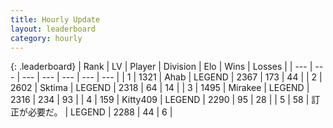 ```yaml
---
title: Hourly Update
layout: leaderboard
category: hourly
---
```


{: .leaderboard}
| Rank | LV | Player | Division | Elo | Wins | Losses |
| --- | --- | --- | --- | --- | --- | --- |
| <span data-change="0">1</span> | 1321 | <span title="ID: 402846">Ahab</span> | LEGEND | <span data-change="0">2367</span> | <span data-change="0">173</span> | <span data-change="0">44</span> |
| <span data-change="0">2</span> | 2602 | <span title="ID: 353063">Sktima</span> | LEGEND | <span data-change="0">2318</span> | <span data-change="0">64</span> | <span data-change="0">14</span> |
| <span data-change="0">3</span> | 1495 | <span title="ID: 416373">Mirakee</span> | LEGEND | <span data-change="0">2316</span> | <span data-change="0">234</span> | <span data-change="0">93</span> |
| <span data-change="0">4</span> | 159 | <span title="ID: 459203">Kitty409</span> | LEGEND | <span data-change="0">2290</span> | <span data-change="0">95</span> | <span data-change="0">28</span> |
| <span data-change="1">5</span> | 58 | <span title="ID: 754604">訂正が必要だ。</span> | LEGEND | <span data-change="7">2288</span> | <span data-change="1">44</span> | <span data-change="0">6</span> |